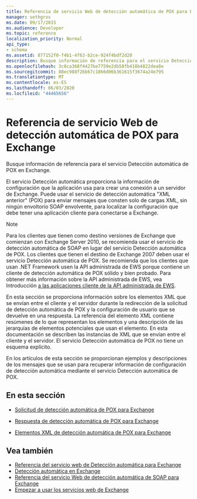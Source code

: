 ```yaml
---
title: Referencia de servicio Web de detección automática de POX para Exchange
manager: sethgros
ms.date: 09/17/2015
ms.audience: Developer
ms.topic: reference
localization_priority: Normal
api_type:
- schema
ms.assetid: 877152f0-f4b1-4f63-b2ce-924f4bdf2d20
description: Busque información de referencia para el servicio Detección automática de POX en Exchange.
ms.openlocfilehash: 3c0ca368f4427be7759e2db58fb418b4822dea8e
ms.sourcegitcommit: 88ec988f2bb67c1866d06b361615f3674a24e795
ms.translationtype: MT
ms.contentlocale: es-ES
ms.lasthandoff: 06/03/2020
ms.locfileid: "44465656"
---
```

# <a name="pox-autodiscover-web-service-reference-for-exchange"></a>Referencia de servicio Web de detección automática de POX para Exchange

Busque información de referencia para el servicio Detección automática de POX en Exchange.
  
El servicio Detección automática proporciona la información de configuración que la aplicación usa para crear una conexión a un servidor de Exchange. Puede usar el servicio de detección automática "XML anterior" (POX) para enviar mensajes que consten solo de cargas XML, sin ningún envoltorio SOAP envolvente, para localizar la configuración que debe tener una aplicación cliente para conectarse a Exchange.
  
> [!NOTE]
> Para los clientes que tienen como destino versiones de Exchange que comienzan con Exchange Server 2010, se recomienda usar el servicio de detección automática de SOAP en lugar del servicio Detección automática de POX. Los clientes que tienen el destino de Exchange 2007 deben usar el servicio Detección automática de POX. Se recomienda que los clientes que usan .NET Framework usen la API administrada de EWS porque contiene un cliente de detección automática de POX sólido y bien probado. Para obtener más información sobre la API administrada de EWS, vea Introducción [a las aplicaciones cliente de la API administrada de EWS](https://msdn.microsoft.com/library/c2267733-6f4f-49e5-9614-1e4a24c3af1a%28Office.15%29.aspx). 
  
En esta sección se proporciona información sobre los elementos XML que se envían entre el cliente y el servidor durante la redirección de la solicitud de detección automática de POX y la configuración de usuario que se devuelve en una respuesta. La referencia del elemento XML contiene resúmenes de lo que representan los elementos y una descripción de las jerarquías de elementos potenciales que usan el elemento. En esta documentación se describen las instancias de XML que se envían entre el cliente y el servidor. El servicio Detección automática de POX no tiene un esquema explícito.
  
En los artículos de esta sección se proporcionan ejemplos y descripciones de los mensajes que se usan para recuperar información de configuración de detección automática mediante el servicio Detección automática de POX. 
  
## <a name="in-this-section"></a>En esta sección
<a name="bk_InThisSection"> </a>

- [Solicitud de detección automática de POX para Exchange](pox-autodiscover-request-for-exchange.md)
    
- [Respuesta de detección automática de POX para Exchange](pox-autodiscover-response-for-exchange.md)
    
- [Elementos XML de detección automática de POX para Exchange](pox-autodiscover-xml-elements-for-exchange.md)
    
## <a name="see-also"></a>Vea también

- [Referencia del servicio web de Detección automática para Exchange](autodiscover-web-service-reference-for-exchange.md)
- [Detección automática en Exchange](../exchange-web-services/autodiscover-for-exchange.md)   
- [Referencia del servicio Web de detección automática de SOAP para Exchange](soap-autodiscover-web-service-reference-for-exchange.md)
- [Empezar a usar los servicios web de Exchange](../exchange-web-services/start-using-web-services-in-exchange.md)
    

